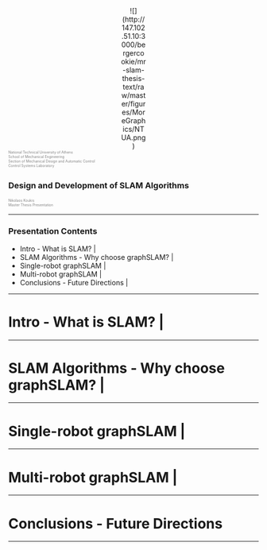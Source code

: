 <center><div style="width:10%">
![](http://147.102.51.10:3000/bergercookie/mr-slam-thesis-text/raw/master/figures/MoreGraphics/NTUA.png)
</div></center>

<div style="color:gray; font-size:0.5em; height:3em;">
National Technical University of Athens<br>
School of Mechanical Engineering<br>
Section of Mechanical Design and Automatic Control<br>
Control Systems Laboratory<br>
</div>

<br>


### Design and Development of SLAM Algorithms

<div style="color:gray; font-size:2em; font-size: 0.5em">
Nikolaos Koukis<br>
Master Thesis Presentation
</div>


<!--TODO Add a date -->
<!--TODO Add current section in right/left footer-->

---

### Presentation Contents

- Intro - What is SLAM? |
- SLAM Algorithms - Why choose graphSLAM? |
- Single-robot graphSLAM |
- Multi-robot graphSLAM |
- Conclusions - Future Directions |

---

# Intro - What is SLAM? |
---

# SLAM Algorithms - Why choose graphSLAM? |
---

# Single-robot graphSLAM |
---

# Multi-robot graphSLAM |

---
# Conclusions - Future Directions
---

